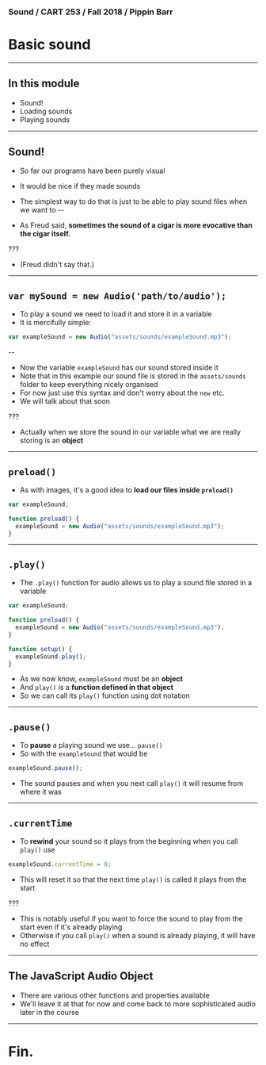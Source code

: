 ### Sound / CART 253 / Fall 2018 / Pippin Barr

# Basic sound

---

## In this module

- Sound!
- Loading sounds
- Playing sounds

---

## Sound!

- So far our programs have been purely visual
- It would be nice if they made sounds
- The simplest way to do that is just to be able to play sound files when we want to
--

- As Freud said, __sometimes the sound of a cigar is more evocative than the cigar itself.__

???

- (Freud didn't say that.)

---

## `var mySound = new Audio('path/to/audio');`

- To play a sound we need to load it and store it in a variable
- It is mercifully simple:

```javascript
var exampleSound = new Audio("assets/sounds/exampleSound.mp3");
```
--

- Now the variable `exampleSound` has our sound stored inside it
- Note that in this example our sound file is stored in the `assets/sounds` folder to keep everything nicely organised
- For now just use this syntax and don't worry about the `new` etc.
- We will talk about that soon

???

- Actually when we store the sound in our variable what we are really storing is an __object__

---

## `preload()`

- As with images, it's a good idea to __load our files inside `preload()`__

```javascript
var exampleSound;

function preload() {
  exampleSound = new Audio("assets/sounds/exampleSound.mp3");
}
```

---

## `.play()`

- The `.play()` function for audio allows us to play a sound file stored in a variable

```javascript
var exampleSound;

function preload() {
  exampleSound = new Audio("assets/sounds/exampleSound.mp3");
}

function setup() {
  exampleSound.play();
}
```

- As we now know, `exampleSound` must be an __object__
- And `play()` is a __function defined in that object__
- So we can call its `play()` function using dot notation

---

## `.pause()`

- To __pause__ a playing sound we use... `pause()`
- So with the `exampleSound` that would be

```javascript
exampleSound.pause();
```

- The sound pauses and when you next call `play()` it will resume from where it was

---

## `.currentTime`

- To __rewind__ your sound so it plays from the beginning when you call `play()` use

```javascript
exampleSound.currentTime = 0;
```

- This will reset it so that the next time `play()` is called it plays from the start

???

- This is notably useful if you want to force the sound to play from the start even if it's already playing
- Otherwise if you call `play()` when a sound is already playing, it will have no effect

---

## The JavaScript Audio Object

- There are various other functions and properties available
- We'll leave it at that for now and come back to more sophisticated audio later in the course

---

# Fin.
